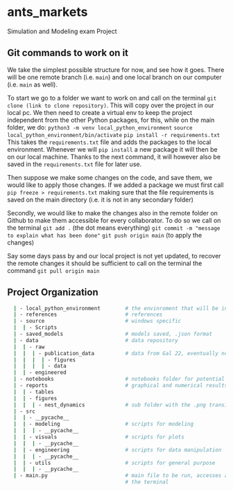 # ants_markets

Simulation and Modeling exam Project


Git commands to work on it
------------
We take the simplest possible structure for now, and see how it goes. 
There will be one remote branch (i.e. `main`) and one local branch on our 
computer (i.e. `main` as well). 

To start we go to a folder we want to work on and call on the terminal 
`git clone (link to clone repository)`. This will copy over the project in 
our local pc. 
We then need to create a virtual env to keep the project independent from the other
Python packages, for this, while on the main folder, we do:
`python3 -m venv local_python_environment`
`source local_python_environment/bin/activate`
`pip install -r requirements.txt`
This takes the `requirements.txt` file and adds the packages to the local environment. 
Whenever we will `pip install` a new package it will then be on our local machine. Thanks to the next command, 
it will however also be saved in the `requirements.txt` file for later use.

Then suppose we make some changes on the code, and save them, we would 
like to apply those changes. 
If we added a package we must first call 
`pip freeze > requirements.txt`
making sure that the file requirements is saved on the main directory (i.e. it is not in any secondary folder)

Secondly, we would like to make the changes also in the remote folder on Github to make them accessible for every 
collaborator. To do so we call on the terminal
`git add .` (the dot means everything)
`git commit -m "message to explain what has been done"`
`git push origin main` (to apply the changes)

Say some days pass by and our local project is not yet updated, to recover 
the remote changes it should be sufficient to call on the terminal the 
command 
`git pull origin main`


Project Organization
------------
``` bash
  | - local_python_environment        # the envinroment that will be installed
  | - references                      # references
  | - source                          # windows specific
  |  | - Scripts                      
  | - saved_models                    # models saved, .json format
  | - data                            # data repository
  |  | - raw                  
  |  |  | - publication_data          # data from Gal 22, eventually not used but there is a script to download it
  |  |  |  | - figures
  |  |  |  | - data
  |  | - engineered
  | - notebooks                       # notebooks folder for potential reports, empty
  | - reports                         # graphical and numerical results in tables and .png figures 
  |  | - tables
  |  | - figures
  |  |  | - nest_dynamics             # sub folder with the .png transition to make the .gif of dynamics
  | - src
  |  | - __pycache__
  |  | - modeling                     # scripts for modeling
  |  |  | - __pycache__
  |  | - visuals                      # scripts for plots
  |  |  | - __pycache__     
  |  | - engineering                  # scripts for data manipulation
  |  |  | - __pycache__
  |  | - utils                        # scripts for general purpose
  |  |  | - __pycache__
  | - main.py                         # main file to be run, accesses all built in functions automatically, will output basic info on
                                      # the terminal
  ```
